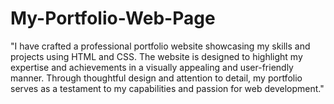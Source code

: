 # My-Portfolio-Web-Page

"I have crafted a professional portfolio website showcasing my skills and projects using HTML and CSS. 
The website is designed to highlight my expertise and achievements in a visually appealing and user-friendly manner. 
Through thoughtful design and attention to detail, my portfolio serves as a testament to my capabilities and passion for web development."
